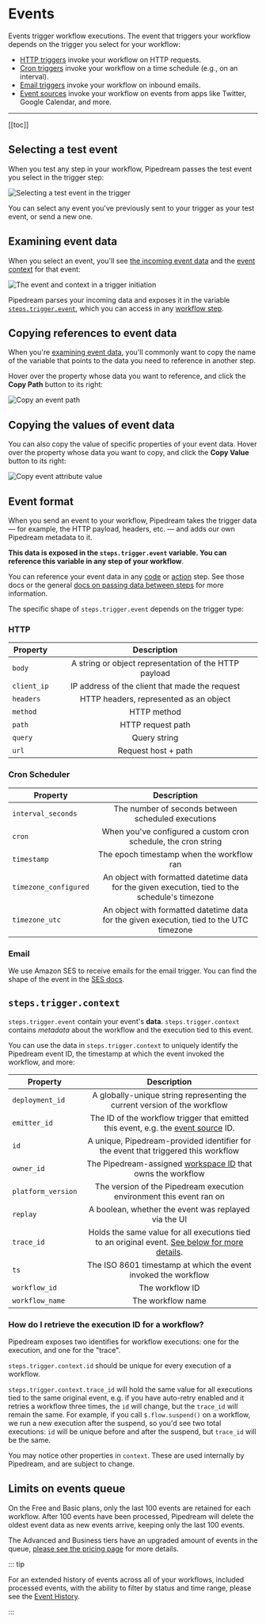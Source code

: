 # Events

Events trigger workflow executions. The event that triggers your workflow depends on the trigger you select for your workflow:

- [HTTP triggers](/workflows/steps/triggers/#http) invoke your workflow on HTTP requests.
- [Cron triggers](/workflows/steps/triggers/#schedule) invoke your workflow on a time schedule (e.g., on an interval).
- [Email triggers](/workflows/steps/triggers/#email) invoke your workflow on inbound emails.
- [Event sources](/workflows/steps/triggers/#app-based-triggers) invoke your workflow on events from apps like Twitter, Google Calendar, and more.

---

[[toc]]

## Selecting a test event

When you test any step in your workflow, Pipedream passes the test event you select in the trigger step:

![Selecting a test event in the trigger](https://res.cloudinary.com/pipedreamin/image/upload/v1648758487/docs/components/CleanShot_2022-03-31_at_16.24.34_pb9jzt.png)

You can select any event you've previously sent to your trigger as your test event, or send a new one.

## Examining event data

When you select an event, you'll see [the incoming event data](#event-format) and the [event context](#steps-trigger-context) for that event:

![The event and context in a trigger initiation](https://res.cloudinary.com/pipedreamin/image/upload/v1648759141/docs/components/CleanShot_2022-03-31_at_16.30.37_jwwwdy.png)

Pipedream parses your incoming data and exposes it in the variable [`steps.trigger.event`](#event-format), which you can access in any [workflow step](/workflows/steps/).

## Copying references to event data

When you're [examining event data](#examining-event-data), you'll commonly want to copy the name of the variable that points to the data you need to reference in another step.

Hover over the property whose data you want to reference, and click the **Copy Path** button to its right:

![Copy an event path](https://res.cloudinary.com/pipedreamin/image/upload/v1648759215/docs/components/CleanShot_2022-03-31_at_16.39.56_lsus2o.gif)

## Copying the values of event data

You can also copy the value of specific properties of your event data. Hover over the property whose data you want to copy, and click the **Copy Value** button to its right:

![Copy event attribute value](https://res.cloudinary.com/pipedreamin/image/upload/v1648759275/docs/components/CleanShot_2022-03-31_at_16.41.02_xgzcsa.gif)

## Event format

When you send an event to your workflow, Pipedream takes the trigger data — for example, the HTTP payload, headers, etc. — and adds our own Pipedream metadata to it.

**This data is exposed in the `steps.trigger.event` variable. You can reference this variable in any step of your workflow**.

You can reference your event data in any [code](/code/) or [action](/components#actions) step. See those docs or the general [docs on passing data between steps](/workflows/steps/) for more information.

The specific shape of `steps.trigger.event` depends on the trigger type:

### HTTP

| Property    |                      Description                      |
| ----------- | :---------------------------------------------------: |
| `body`      | A string or object representation of the HTTP payload |
| `client_ip` |    IP address of the client that made the request     |
| `headers`   |        HTTP headers, represented as an object         |
| `method`    |                      HTTP method                      |
| `path`      |                   HTTP request path                   |
| `query`     |                     Query string                      |
| `url`       |                  Request host + path                  |

### Cron Scheduler

| Property              |                                           Description                                           |
| --------------------- | :---------------------------------------------------------------------------------------------: |
| `interval_seconds`    |                       The number of seconds between scheduled executions                        |
| `cron`                |                 When you've configured a custom cron schedule, the cron string                  |
| `timestamp`           |                            The epoch timestamp when the workflow ran                            |
| `timezone_configured` | An object with formatted datetime data for the given execution, tied to the schedule's timezone |
| `timezone_utc`        |    An object with formatted datetime data for the given execution, tied to the UTC timezone     |

### Email

We use Amazon SES to receive emails for the email trigger. You can find the shape of the event in the [SES docs](https://docs.aws.amazon.com/ses/latest/DeveloperGuide/receiving-email-notifications-contents.html).

## `steps.trigger.context`

`steps.trigger.event` contain your event's **data**. `steps.trigger.context` contains _metadata_ about the workflow and the execution tied to this event.

You can use the data in `steps.trigger.context` to uniquely identify the Pipedream event ID, the timestamp at which the event invoked the workflow, and more:

| Property           |                                                    Description                                                    |
| ------------------ | :---------------------------------------------------------------------------------------------------------------: |
| `deployment_id`    |                     A globally-unique string representing the current version of the workflow                     |
| `emitter_id`       |           The ID of the workflow trigger that emitted this event, e.g. the [event source](/sources) ID.           |
| `id`               |                A unique, Pipedream-provided identifier for the event that triggered this workflow                 |
| `owner_id`         |      The Pipedream-assigned [workspace ID](/workspaces/#finding-your-workspace-s-id) that owns the workflow       |
| `platform_version` |                       The version of the Pipedream execution environment this event ran on                        |
| `replay`           |                               A boolean, whether the event was replayed via the UI                                |
| `trace_id`         | Holds the same value for all executions tied to an original event. [See below for more details](#id-vs-trace-id). |
| `ts`               |                          The ISO 8601 timestamp at which the event invoked the workflow                           |
| `workflow_id`      |                                                  The workflow ID                                                  |
| `workflow_name`    |                                                 The workflow name                                                 |

### How do I retrieve the execution ID for a workflow?

Pipedream exposes two identifies for workflow executions: one for the execution, and one for the "trace".

`steps.trigger.context.id` should be unique for every execution of a workflow.

`steps.trigger.context.trace_id` will hold the same value for all executions tied to the same original event, e.g. if you have auto-retry enabled and it retries a workflow three times, the `id` will change, but the `trace_id` will remain the same. For example, if you call `$.flow.suspend()` on a workflow, we run a new execution after the suspend, so you'd see two total executions: `id` will be unique before and after the suspend, but `trace_id` will be the same.

You may notice other properties in `context`. These are used internally by Pipedream, and are subject to change.

## Limits on events queue

On the Free and Basic plans, only the last 100 events are retained for each workflow. After 100 events have been processed, Pipedream will delete the oldest event data as new events arrive, keeping only the last 100 events.

The Advanced and Business tiers have an upgraded amount of events in the queue, [please see the pricing page](https://pipedream.com/pricing) for more details.

::: tip

For an extended history of events across all of your workflows, included processed events, with the ability to filter by status and time range, please see the [Event History](/event-history/).

:::

<Footer />
